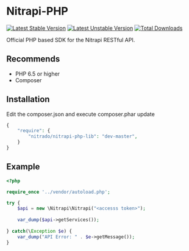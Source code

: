 Nitrapi-PHP
===========

[![Latest Stable Version](https://poser.pugx.org/nitrado/nitrapi-php-lib/v/stable.png)](https://packagist.org/packages/nitrado/nitrapi-php-lib)
[![Latest Unstable Version](https://poser.pugx.org/nitrado/nitrapi-php-lib/v/unstable.svg)](https://packagist.org/packages/nitrado/nitrapi-php-lib)
[![Total Downloads](https://poser.pugx.org/nitrado/nitrapi-php-lib/downloads.png)](https://packagist.org/packages/nitrado/nitrapi-php-lib)

Official PHP based SDK for the Nitrapi RESTful API.


Recommends
---------

* PHP 6.5 or higher
* Composer


Installation
------------

Edit the composer.json and execute composer.phar update
``` php
{
    "require": {
        "nitrado/nitrapi-php-lib": "dev-master",
    }
}
```

Example
-------

```php
<?php

require_once '../vendor/autoload.php';

try {
    $api = new \Nitrapi\Nitrapi("<accesss token>");
    
    var_dump($api->getServices());
    
} catch(\Exception $e) {
    var_dump("API Error: " . $e->getMessage());
}
```
